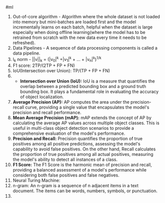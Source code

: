 #ml 

1. Out-of-core algorithm - Algorithm where the whole dataset is not loaded into memory but mini-batches are loaded first and the model incrementally learns on each batch, helpful when the dataset is large especially when doing offline learning(where the model has to be retrained from scratch with the new data every time it needs to be refreshed).
2. Data Pipelines - A sequence of data processing components is called a data pipeline.
3. l<sub>k</sub> norm - ||v||<sub>k</sub> = (|v<sub>0</sub>|<sup>k</sup> +|v<sub>1</sub>|<sup>k</sup> + ... + |v<sub>n</sub>|<sup>k</sup>)<sup>1/k</sup> 
4. F1 score: 2TP/(2TP + FP + FN)
5. IoU(Intersection over Union): TP/(TP + FP + FN)
6. - **Intersection over Union (IoU):** IoU is a measure that quantifies the overlap between a predicted bounding box and a ground truth bounding box. It plays a fundamental role in evaluating the accuracy of object localization. 
7. **Average Precision (AP):** AP computes the area under the precision-recall curve, providing a single value that encapsulates the model's precision and recall performance.
8. **Mean Average Precision (mAP):** mAP extends the concept of AP by calculating the average AP values across multiple object classes. This is useful in multi-class object detection scenarios to provide a comprehensive evaluation of the model's performance.
9. **Precision and Recall:** Precision quantifies the proportion of true positives among all positive predictions, assessing the model's capability to avoid false positives. On the other hand, Recall calculates the proportion of true positives among all actual positives, measuring the model's ability to detect all instances of a class.
10.  **F1 Score:** The F1 Score is the harmonic mean of precision and recall, providing a balanced assessment of a model's performance while considering both false positives and false negatives.
11. Neural Turing Machine: 
12. n-gram: An n-gram is a sequence of n adjacent items in a text document. The items can be words, numbers, symbols, or punctuation.
13. 